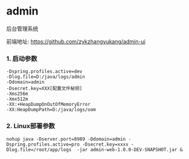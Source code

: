 # admin

后台管理系统

前端地址: https://github.com/zykzhangyukang/admin-ui

### 1. 启动参数

```
-Dspring.profiles.active=dev
-Dlog.file=D:/java/logs/admin
-Ddomain=admin
-Dsecret.key=XXX[配置文件秘钥]
-Xms256m
-Xmx512m
-XX:+HeapDumpOnOutOfMemoryError
-XX:HeapDumpPath=D:/java/logs/oom
```

### 2. Linux部署参数

```shell script
nohup java -Dserver.port=8989 -Ddomain=admin -Dspring.profiles.active=pro -Dsecret.key=xxxx -Dlog.file=/root/app/logs  -jar admin-web-1.0.0-DEV-SNAPSHOT.jar &
```
